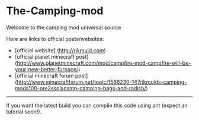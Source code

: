 The-Camping-mod
===============
 
Welcome to the camping mod universal source

Here are links to official posts/websites:
 
* [official website] (http://rikmuld.com)
* [official planet minecraft post] (http://www.planetminecraft.com/mod/campfire-mod-campfire-will-be-your-new-better-furnace/)
* [official minecraft forum post]  (http://www.minecraftforum.net/topic/1566230-147rikmulds-camping-mods100-pre2ssplansmp-camping-bags-and-radish/) 
 
------------------------------------------------------------------------------------
 
If you want the latest build you can compile this code using ant (expect an tutorial soon!).

